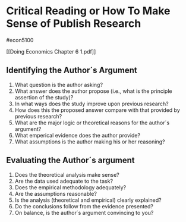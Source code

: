 # Critical Reading or How To Make Sense of Publish Research
#econ5100

[[Doing Economics Chapter 6 1.pdf]]

## Identifying the Author´s Argument
1. What question is the author asking?
2. What answer does the author propose (i.e., what is the principle assertion of the study)?
3. In what ways does the study improve upon previous research?
4. How does this the proposed answer compare with that provided by previous research?
5. What are the major logic or theoretical reasons for the author´s argument?
6. What emperical evidence does the author provide?
7. What assumptions is the author making his or her reasoning?

## Evaluating the Author´s argument
1. Does the theoretical analysis make sense?
2. Are the data used adequate to the task?
3. Does the empirical methodology adequately?
4. Are the assumptions reasonable?
5. Is the analysis (theoretical and empirical) clearly explained?
6. Do the conclusions follow from the evidence presented?
7. On balance, is the author´s argument convincing to you?






